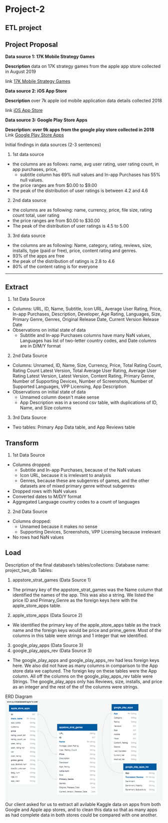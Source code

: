 # Project-2
ETL project 
---
## Project Proposal
**Data source 1: 17K Mobile Strategy Games**

**Description** data on 17K strategy games from the apple app store collected in August 2019

link [17K Mobile Strategy Games](https://www.kaggle.com/datasets/tristan581/17k-apple-app-store-strategy-games)

**Data source 2: iOS App Store**

**Description** over 7k apple iod mobile application data details collected 2018

link [iOS App Store](https://www.kaggle.com/code/gloriousc/ios-app-store/data)

**Data source 3: Google Play Store Apps**

**Description: over 9k apps from the google play store collected in 2018**
Link [Google Play Store Apps](https://www.kaggle.com/datasets/lava18/google-play-store-apps)

Initial findings in data sources (2-3 sentences)
1. 1st data source 
  - the columns are as follows: name, avg user rating, user rating count, in app purchases, price,
	- subtitle column has 69% null values and In-app Purchases has 55% null values. 
  - the price ranges are from $0.00 to $9.00
  - the peak of the distribution of user ratings is between 4.2 and 4.6
  
  2. 2nd data source
   - the columns are as following: name, currency, price, file size, rating count total, user rating
   - the price ranges are from $0.00 to $30.00
   - The peak of the distribution of user ratings is 4.5 to 5.00
    
   3. 3rd data source
   -  the columns are as following: Name, category, rating, reviews, size, installs, type (paid or free), price, content rating and genres. 
   - 93% of the apps are free
   - the peak of the distribution of ratings is 2.8 to 4.6
   - 80% of the content rating is for everyone
---
## Extract
1. 1st Data Source
  - Columns: URL, ID, Name, Subtitle, Icon URL, Average User Rating, Price, In-app Purchases, Description,  Developer, Age Rating, Languages, Size, Primary Genre, Genres, Original Release Date, Current Version Release Date
  - Observations on initial state of data
  	- Subtitle and In-app Purchases columns have many NaN values, Languages has list of two-letter country codes, and Date columns are in D/M/Y format
2. 2nd Data Source
  - Columns: Unnamed, ID, Name, Size, Currency, Price, Total Rating Count, Rating Count Latest Version, Total Average User Rating, Average User Rating Latest Version, Latest Version, Content Rating, Primary Genre, Number of Supporting Devices, Number of Screenshots, Number of Supported Languages, VPP Licensing, App Description
  - Observations on initial state of data
  	- Unnamed column doesn't make sense
	- App Description was in a second csv table, with duplications of ID, Name, and Size columns
3. 3rd Data Source
  - Two tables: Primary App Data table, and App Reviews table

## Transform
1. 1st Data Source
  - Columns dropped: 
  	- Subtitle and In-app Purchases, because of the NaN values 
	- Icon URL, because it is irrelevant to analysis
	- Genres, because these are subgenres of games, and the other datasets are of mixed primary genre without subgenres
  - Dropped rows with NaN values
  - Converted dates to M/D/Y format
  - Aggregated Language country codes to a count of languages
2. 2nd Data Source
  - Columns dropped:
  	- Unnamed because it makes no sense
	- Supporting Devices, Screenshots, VPP Licensing because irrelevant
  - No rows had NaN values

## Load
Description of the final database’s tables/collections:
Database name: project_two_db
Tables:
1. appstore_strat_games (Data Source 1)
  - The primary key of the appstore_strat_games was the Name column that identified the names of the app. This was also a string. We listed the price ID and Primary_Genre as the foreign keys here with the apple_store_apps table.
2. apple_store_apps (Data Source 2)
  - We identified the primary key of the apple_store_apps table as the track name and the foreign keys would be price and prime_genre. Most of the columns in this table were strings and 1 integer that we identified.
3. google_play_apps (Data Source 3)
4. google_play_apps_rev (Data Source 3)
  - The  google_play_apps and google_play_apps_rev had less foreign keys here. We also did not have as many columns in comparison to the App store data we captured. The foreign key on these tables were the App column. All off the columns on the google_play_apps_rev table were Strings. The google_play_apps only has Reviews, size, installs, and price as an integer and the rest of the of the columns were strings.
  
ERD Diagram
![ERD Diagram](QuickDBD-Project%202%20ERD.png)
Our client asked for us to extract all avilable Kaggle data on apps from both Google and Apple app stores, and to clean this data so that as many apps as had complete data in both stores could be compared with one another.
